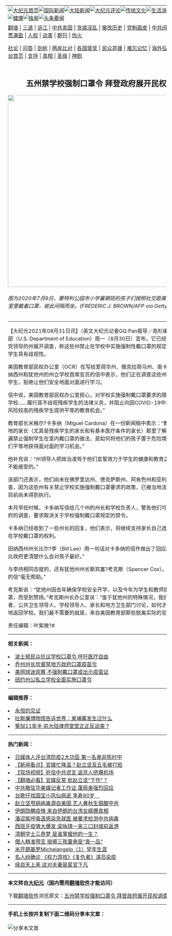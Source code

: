 <a name="1" id="1" target="_blank"></a><span id="1"></span>
<table align=center border="0"><tr><td colspan="2" VALIGN=TOP><a href="https://github.com/skwgxt3375/djy/blob/master/gb/nf1351518.md#1"><img src="https://raw.githubusercontent.com/skwgxt3375/www/master/t/djy/1.jpg" title="大纪元首页" alt="大纪元首页"></a><a href="https://github.com/skwgxt3375/djy/blob/master/gb/n24hr.md#1"><img src="https://raw.githubusercontent.com/skwgxt3375/www/master/t/djy/3.jpg" title="国际新闻" alt="国际新闻"></a><a href="https://github.com/skwgxt3375/djy/blob/master/gb/nsc413.md#1"><img src="https://raw.githubusercontent.com/skwgxt3375/www/master/t/djy/4.jpg" title="大陆新闻" alt="大陆新闻"></a><a href="https://github.com/skwgxt3375/djy/blob/master/gb/news392.md#1"><img src="https://raw.githubusercontent.com/skwgxt3375/www/master/t/djy/5.jpg" title="大纪元评论" alt="大纪元评论"></a><a href="https://github.com/skwgxt3375/djy/blob/master/gb/news2007.md#1"><img src="https://raw.githubusercontent.com/skwgxt3375/www/master/t/djy/6.jpg" title="传统文化" alt="传统文化"></a><a href="https://github.com/skwgxt3375/djy/blob/master/gb/news2008.md#1"><img src="https://raw.githubusercontent.com/skwgxt3375/www/master/t/djy/7.jpg" title="生活消费" alt="生活消费"></a><a href="https://github.com/skwgxt3375/djy/blob/master/gb/ncyule.md#1"><img src="https://raw.githubusercontent.com/skwgxt3375/www/master/t/djy/8.jpg" title="娱乐休闲" alt="娱乐休闲"></a><a href="https://github.com/skwgxt3375/djy/blob/master/gb/nsc1002.md#1"><img src="https://raw.githubusercontent.com/skwgxt3375/www/master/t/djy/9.jpg" title="健康" alt="健康"></a><a href="https://github.com/skwgxt3375/djy/blob/master/gb/nf6092.md#1"><img src="https://raw.githubusercontent.com/skwgxt3375/www/master/t/djy/10a.jpg" title="独家" alt="独家"></a><a href="https://github.com/skwgxt3375/djy/blob/master/gb/nf4514.md#1"><img src="https://raw.githubusercontent.com/skwgxt3375/www/master/t/djy/12a.jpg" title="头条要闻" alt="头条要闻"></a></td></tr>
<tr><td colspan="2" VALIGN=TOP><a target="_blank" href="https://github.com/skwgxt3375/www/blob/master/README.md?zsrh#1">翻墙</a> | <a target="_blank" href="https://github.com/skwgxt3375/djy/blob/master/gb/nf5657.md#1">三退</a> | <a target="_blank" href="https://github.com/skwgxt3375/djy/blob/master/gb/nf6124.md#1">诉江</a> | <a target="_blank" href="https://github.com/skwgxt3375/djy/blob/master/gb/nf1176117.md#1">中共卖国</a> | <a target="_blank" href="https://github.com/skwgxt3375/djy/blob/master/gb/nf5773.md#1">贪腐淫乱</a> | <a target="_blank" href="https://github.com/skwgxt3375/djy/blob/master/gb/nf1176115.md#1">窜改历史</a> | <a target="_blank" href="https://github.com/skwgxt3375/djy/blob/master/gb/nf1176107.md#1">党魁画皮</a> | <a target="_blank" href="https://github.com/skwgxt3375/djy/blob/master/gb/nf1320400.md#1">中共间谍</a> | <a target="_blank" href="https://github.com/skwgxt3375/djy/blob/master/gb/nf1176114.md#1">破坏传统</a> | <a target="_blank" href="https://github.com/skwgxt3375/ntdtv/blob/master/gb/prog447_1.md#1">恶贯满盈</a> | <a target="_blank" href="https://github.com/skwgxt3375/djy/blob/master/gb/ncid278.md#1">人权</a> | <a target="_blank" href="https://github.com/skwgxt3375/djy/blob/master/gb/nf1176111.md#1">迫害</a> | <a target="_blank" href="https://gitlab.com/szzdlab/mh-qikan/blob/master/README.md#1">期刊</a> | <a target="_blank" href="https://github.com/skwgxt3375/djy/blob/master/gb/nf5562.md#1">伪火</a></p><p><a target="_blank" href="https://github.com/skwgxt3375/djy/blob/master/gb/9p.md#1">社论</a> | <a target="_blank" href="https://github.com/skwgxt3375/djy/blob/master/gb/nf4378.md#1">问答</a> | <a target="_blank" href="https://github.com/skwgxt3375/djy/blob/master/gb/nf5792.md#1">剖析</a> | <a target="_blank" href="https://github.com/skwgxt3375/djy/blob/master/gb/nf5735.md#1">两岸比对</a> | <a target="_blank" href="https://github.com/skwgxt3375/djy/blob/master/gb/nf6119.md#1">各国褒奖</a> | <a target="_blank" href="https://github.com/skwgxt3375/djy/blob/master/gb/nf6120.md#1">民众声援</a> | <a target="_blank" href="https://github.com/skwgxt3375/djy/blob/master/gb/nf1188594.md#1">难忘记忆</a> | <a target="_blank" href="https://github.com/skwgxt3375/djy/blob/master/gb/nf3180.md#1">海外弘传</a> | <a target="_blank" href="https://github.com/skwgxt3375/djy/blob/master/gb/nf5410.md#1">万人上访</a> | <a target="_blank" href="https://github.com/skwgxt3375/www/blob/master/README.md?zsrh#1">平台首页</a> | <a target="_blank" href="https://github.com/skwgxt3375/djy/blob/master/gb/nf4386.md#1">支持</a> | <a target="_blank" href="https://github.com/skwgxt3375/djy/blob/master/gb/nf4389.md#1">真相</a> | <a target="_blank" href="https://github.com/skwgxt3375/djy/blob/master/gb/nf5790.md#1">圣缘</a> | <a target="_blank" href="https://github.com/skwgxt3375/djy/blob/master/gb/nf4786.md#1">神韵</a></td></tr>
<tr><td VALIGN=TOP width="626"><h2 align=center>五州禁学校强制口罩令 拜登政府展开民权调查</h2>
<img width="600" src="https://i.epochtimes.com/assets/uploads/2020/07/GettyImages-1226007164-600x400.jpg" />
<h6>图为2020年7月9日，蒙特利公园市小学暑期班的孩子们按照社交距离的规定，在教室里戴着口罩，彼此间隔而坐。(FREDERIC J. BROWN/AFP via Getty Images)
</h6>
<hr>
	<p>【大纪元2021年08月31日讯】（英文大纪元记者GQ Pan报导／高杉编译）美国教育部（U.S. Department of Education）周一（8月30日）宣布，它已经在五个由共和党领导的州展开调查，称这些州禁止在学校中实施强制性戴口罩的规定，可能对残疾学生具有歧视性。</p>
<p>美国教育部<ahref="https://github.com/skwgxt3375/djy/blob/master/gb/tag/%E6%B0%91%E6%9D%83.md#1">民权</a>办公室（OCR）在写给爱荷华州、俄克拉荷马州、南卡罗来纳州、田纳西州和犹他州的州立学校首席官员的信中表示，他们正在调查这些州是否歧视残疾学生，拒绝让他们安全地面对面进行学习。</p>
<p>信中说，美国教育部<ahref="https://github.com/skwgxt3375/djy/blob/master/gb/tag/%E6%B0%91%E6%9D%83.md#1">民权</a>办公室担心，对学校实施强制戴口罩要求的限制“可能会阻碍学校&#8230;&#8230;履行其不歧视残疾学生的法律义务，并阻止向因COVID-19<ahref="https://github.com/skwgxt3375/djy/blob/master/gb/tag/%E4%B8%AD%E5%85%B1%E7%97%85%E6%AF%92.md#1">中共病毒</a>）感染风险较高的残疾学生提供平等的教育机会。”</p>
<p>教育部长米格尔?卡多纳（Miguel Cardona）在一份新闻稿中表示：“教育部从全国各地的家长（尤其是残疾学生的家长和有基本医疗条件的家长）那里了解到，这些州普遍禁止强制学生在室内戴口罩的做法，是如何将他们的孩子置于危险境地，并阻止他们平等地获得面对面的学习机会。”</p>
<p>他补充说：“州领导人把政治凌驾于他们宣誓效力于学生的健康和教育之上，这是完全不能接受的。”</p>
<p>该部门还表示，他们尚未在佛罗里达州、德克萨斯州、阿肯色州和亚利桑那州展开调查，因为这些州有关禁止学校实施强制戴口罩要求的政策，已被当地法院否决，或者目前尚未得到执行。</p>
<p>本月早些时候，卡多纳写信给几个州的州长和学校负责人，警告他们可能面临联邦政府的调查，要求取消关于学校强制戴口罩规定的禁令。</p>
<p>卡多纳已经收到了一些州长的回复，他们表示，将继续支持家长自己选择是否让孩子在学校戴口罩的权利。</p>
<p>田纳西州州长比尔?李（Bill Lee）用一句话对卡多纳的信件做出了回应。他说：“家长比政府更清楚什么会对孩子最好。”</p>
<p>与李持相同态度的，还有犹他州州长斯宾塞?考克斯（Spencer Cox）。他称，卡多纳的信“毫无帮助。”</p>
<p>考克斯说：“犹他州因去年确保学校安全开学，以及今年为学生和教师提供了更好的口罩，而受到赞扬。”考克斯州长办公室说：“鉴于犹他州的特殊情况，我们将继续与立法者、公共卫生领导人、学校领导人、家长和地方卫生部门讨论，如何才能让学生安全地返回学校。我们最不需要的就是，来自美国教育部那些脱离实际的官员的威胁。”</p>
<p>责任编辑：叶紫微?#</p>
	
<hr>


<strong>相关新闻：</strong>
<li><a href="https://github.com/skwgxt3375/djy/blob/master/gb/21/8/26/n13190245.md#1">波士顿民众抗议学校口罩令 呼吁医疗自由</a></li>
<li><a href="https://github.com/skwgxt3375/djy/blob/master/gb/21/8/27/n13190740.md#1">乔州州长坎普禁地方政府口罩疫苗令</a></li>
<li><a href="https://github.com/skwgxt3375/djy/blob/master/gb/21/8/27/n13191121.md#1">美网球迷观赛  不强制戴口罩或出示疫苗证</a></li>
<li><a href="https://github.com/skwgxt3375/djy/blob/master/gb/21/8/30/n13196668.md#1">纽约州公私立学校全面实施口罩令</a></li>
<hr>


<strong>编辑推荐：</strong>
<li><a href="https://github.com/upjkzu3674/www/blob/master/README.md?dfh#9" target="_blank">永恒的见证</a></li><li><a href="https://github.com/tsiac2612/djy/blob/master/gb/17/11/6/n9809482.md#1" target="_blank">吐斯廉博物馆告诉世界：柬埔寨发生过什么</a></li><li><a href="https://github.com/tsiac2612/djy/blob/master/gb/19/7/10/n11375488.md#1" target="_blank">冤狱11年半 前大陆律师堂堂正正反迫害 ?</a></li>
<hr>

<strong>热门新闻：</strong>
<li><a href="https://github.com/pmzjhb3698/djy/blob/master/gb/20/3/16/n11943195.md#1">日媒体人评台湾防疫2大功臣 第一名竟非陈时中</a></li>
<li><a href="https://github.com/pmzjhb3698/djy/blob/master/gb/20/3/16/n11945071.md#1">【新闻看点】官媒忙降温？赵立坚及五毛被打脸</a></li>
<li><a href="https://github.com/pmzjhb3698/djy/blob/master/gb/20/3/17/n11946346.md#1">【现场视频】听信中共谎言 返京人挤爆机场</a></li>
<li><a href="https://github.com/pmzjhb3698/djy/blob/master/gb/20/3/17/n11945722.md#1">【翻墙必看】官媒反常 批赵立坚“下作”？</a></li>
<li><a href="https://github.com/pmzjhb3698/djy/blob/master/gb/20/3/17/n11948259.md#1">中共撤驻华美媒记者工作证 蓬佩奥强烈回应</a></li>
<li><a href="https://github.com/pmzjhb3698/djy/blob/master/gb/20/3/17/n11946544.md#1">台歌仔戏国宝小凤仙病逝 享寿80岁　</a></li>
<li><a href="https://github.com/pmzjhb3698/djy/blob/master/gb/20/3/15/n11942589.md#1">赵立坚甩锅病毒源自美国 艺人黄秋生狠酸中共</a></li>
<li><a href="https://github.com/pmzjhb3698/djy/blob/master/gb/20/3/17/n11947993.md#1">伊朗隐瞒疫情 来自伊朗的台湾女婿爆真相</a></li>
<li><a href="https://github.com/pmzjhb3698/djy/blob/master/gb/20/3/15/n11942781.md#1">潘迎紫呼吸道感染急就医 被要求检测中共病毒</a></li>
<li><a href="https://github.com/pmzjhb3698/djy/blob/master/gb/20/3/15/n11942415.md#1">西班牙疫情大爆发 梁咏琪一家三口封城前返港</a></li>
<li><a href="https://github.com/pmzjhb3698/djy/blob/master/gb/20/3/11/n11933369.md#1">清朝学士三奇梦 是谁掌握他的一生？</a></li>
<li><a href="https://github.com/pmzjhb3698/djy/blob/master/gb/20/3/11/n11933376.md#1">僧人精准预言 琅琊三孩童竟是“真一品”</a></li>
<li><a href="https://github.com/pmzjhb3698/djy/blob/master/gb/13/1/31/n3790016.md#1">米开朗基罗Michelangelo（1）早年生涯</a></li>
<li><a href="https://github.com/pmzjhb3698/djy/blob/master/gb/20/3/17/n11946008.md#1">名人纷确诊 《权力游戏》《复仇者》演员染疫</a></li>
<li><a href="https://github.com/pmzjhb3698/djy/blob/master/gb/20/3/12/n11936269.md#1">缘自天上来 这对夫妻是星官下凡</a></li>
<hr>

<strong>本文转自<a href="https://www.epochtimes.com">大纪元</a>（国内需用<a href="https://github.com/skwgxt3375/www/blob/master/README.md#8">翻墙软件</a>才能访问）</strong><p>下载<a href="https://github.com/skwgxt3375/www/blob/master/README.md#8">翻墙软件</a>浏览原文：<a href="https://www.epochtimes.com/gb/21/8/31/n13198800.htm">五州禁学校强制口罩令 拜登政府展开民权调查</a></p><hr>

<strong>手机上长按并复制下面二维码分享本文章：</strong><br><br><img src="https://chart.apis.google.com/chart?cht=qr&chs=240x240&choe=UTF-8&chld=M|2&chl=https://github.com/skwgxt3375/djy/blob/master/gb/21/8/31/n13198800.md%231" title="分享本文章"></td><td VALIGN=TOP><a href="https://github.com/skwgxt3375/djy/blob/master/gb/16/1/21/n4622075.md?dfh#1" target="_blank"><img src="https://raw.githubusercontent.com/skwgxt3375/djy/master/gb/300/wei-f1.jpg" title="中共的伪火骗局"  alt="中共的伪火骗局"></a><br><a href="https://github.com/skwgxt3375/www/blob/master/README.md?dfh#9" target="_blank"><img src="https://raw.githubusercontent.com/skwgxt3375/djy/master/gb/300/yong-h.jpg" title="永恒的见证"  alt="永恒的见证"></a><br><a href="https://github.com/skwgxt3375/djy/blob/master/gb/13/9/29/n3974789.md?dfh#1" target="_blank"><img src="https://raw.githubusercontent.com/skwgxt3375/djy/master/gb/300/shang-lnz.jpg" title="善良女子被中共投男牢"  alt="善良女子被中共投男牢"></a><br><a href="https://github.com/skwgxt3375/djy/blob/master/gb/16/3/16/n4663449.md?dfh#1" target="_blank"><img src="https://raw.githubusercontent.com/skwgxt3375/djy/master/gb/300/huo-z3.jpg" title="警卫目击活摘器官"  alt="警卫目击活摘器官"></a><br><a href="https://github.com/skwgxt3375/djy/blob/master/gb/16/8/7/n8177641.md?dfh#1" target="_blank"><img src="https://raw.githubusercontent.com/skwgxt3375/djy/master/gb/300/huo-z4.jpg" title="证人描述活摘恐怖"  alt="证人描述活摘恐怖"></a><br><a href="https://github.com/skwgxt3375/djy/blob/master/gb/10/4/19/n2881569.md?dfh#1" target="_blank"><img src="https://raw.githubusercontent.com/skwgxt3375/djy/master/gb/300/huo-z1.jpg" title="揭开活摘器官黑幕"  alt="揭开活摘器官黑幕"></a><br><a href="https://github.com/skwgxt3375/djy/blob/master/gb/10/11/7/n3077476.md?dfh#1" target="_blank"><img src="https://raw.githubusercontent.com/skwgxt3375/djy/master/gb/300/ma-ks.jpg" title="马克思的成魔之路"  alt="马克思的成魔之路"></a><br><a href="https://github.com/skwgxt3375/djy/blob/master/gb/14/6/9/n4173977.md?dfh#1" target="_blank"><img src="https://raw.githubusercontent.com/skwgxt3375/djy/master/gb/300/chang-zs.jpg" title="藏字石 蕴天机"  alt="藏字石 蕴天机"></a><br><a href="https://github.com/skwgxt3375/djy/blob/master/gb/18/5/10/n10381511.md?dfh#1" target="_blank"><img src="https://raw.githubusercontent.com/skwgxt3375/djy/master/gb/300/st1.jpg" title="关注三亿人三退"  alt="关注三亿人三退"></a><br><a href="https://github.com/skwgxt3375/djy/blob/master/gb/18/3/21/n10237682.md?dfh#1" target="_blank"><img src="https://raw.githubusercontent.com/skwgxt3375/djy/master/gb/300/jie-t.jpg" title="解体中共复兴中华"  alt="解体中共复兴中华"></a><br><a href="https://github.com/skwgxt3375/djy/blob/master/gb/9/2/9/n2422991.md?dfh#1" target="_blank"><img src="https://raw.githubusercontent.com/skwgxt3375/djy/master/gb/300/gao-zs.jpg" title="中共迫害良心律师"  alt="中共迫害良心律师"></a><br><a href="https://github.com/skwgxt3375/djy/blob/master/gb/18/12/9/n10900044.md?dfh#1" target="_blank"><img src="https://raw.githubusercontent.com/skwgxt3375/djy/master/gb/300/sj1.jpg" title="三百多万人举报江泽民"  alt="三百多万人举报江泽民"></a><br><a href="https://github.com/skwgxt3375/djy/blob/master/gb/18/8/28/n10672014.md?dfh#1" target="_blank"><img src="https://raw.githubusercontent.com/skwgxt3375/djy/master/gb/300/sj2.jpg" title="这些官员为何起诉江泽民"  alt="这些官员为何起诉江泽民"></a><br><a href="https://github.com/skwgxt3375/djy/blob/master/gb/8/12/18/n2367165.md?dfh#1" target="_blank"><img src="https://raw.githubusercontent.com/skwgxt3375/djy/master/gb/300/liangan.jpg" title="海峡两岸的强烈对比"  alt="海峡两岸的强烈对比"></a><br><a href="https://github.com/skwgxt3375/djy/blob/master/gb/15/12/10/n4593139.md?dfh#1" target="_blank"><img src="https://raw.githubusercontent.com/skwgxt3375/djy/master/gb/300/jia-ndzl.jpg" title="加拿大总理的贺信"  alt="加拿大总理的贺信"></a><br><a href="https://github.com/skwgxt3375/djy/blob/master/gb/11/6/17/n3289382.md?dfh#1" target="_blank"><img src="https://raw.githubusercontent.com/skwgxt3375/djy/master/gb/300/xiao-wd.jpg" title="探寻真相兼听则明"  alt="探寻真相兼听则明"></a><br><a href="https://github.com/skwgxt3375/djy/blob/master/gb/18/10/27/n10812623.md?dfh#1" target="_blank"><img src="https://raw.githubusercontent.com/skwgxt3375/djy/master/gb/300/yindu.jpg" title="印度媒体报道东方"  alt="印度媒体报道东方"></a><br><a href="https://github.com/skwgxt3375/djy/blob/master/gb/18/6/9/n10469652.md?dfh#1" target="_blank"><img src="https://raw.githubusercontent.com/skwgxt3375/djy/master/gb/300/xie-j.jpg" title="不一样的海外校园"  alt="不一样的海外校园"></a><br><a href="https://github.com/skwgxt3375/djy/blob/master/gb/7/4/5/n1669415.md?dfh#1" target="_blank"><img src="https://raw.githubusercontent.com/skwgxt3375/djy/master/gb/300/li-up.jpg" title="从大师到徒弟的传奇"  alt="从大师到徒弟的传奇"></a><br><a href="https://github.com/skwgxt3375/djy/blob/master/gb/17/5/26/n9191512.md?dfh#1" target="_blank"><img src="https://raw.githubusercontent.com/skwgxt3375/djy/master/gb/300/zfl2.jpg" title="亿万人与东方一本奇书"  alt="亿万人与东方一本奇书"></a><br><a href="https://github.com/skwgxt3375/djy/blob/master/gb/13/11/27/n4020290.md?dfh#1" target="_blank"><img src="https://raw.githubusercontent.com/skwgxt3375/djy/master/gb/300/zhen-h.jpg" title="大陆见不到的震撼场面"  alt="大陆见不到的震撼场面"></a><br><a href="https://github.com/skwgxt3375/djy/blob/master/gb/15/7/17/n4482910.md?dfh#1" target="_blank"><img src="https://raw.githubusercontent.com/skwgxt3375/djy/master/gb/300/dalu-sk.jpg" title="人心向善 大陆当初盛况"  alt="人心向善 大陆当初盛况"></a><br><a href="https://github.com/skwgxt3375/djy/blob/master/gb/19/1/5/n10955468.md?dfh#1" target="_blank"><img src="https://raw.githubusercontent.com/skwgxt3375/djy/master/gb/300/zfl1.jpg" title="追寻真理 这书讲什么"  alt="追寻真理 这书讲什么"></a><br><a href="https://github.com/skwgxt3375/www/blob/master/README.md?dfh#1" target="_blank"><img src="https://raw.githubusercontent.com/skwgxt3375/djy/master/gb/300/fq1.jpg" title="下载免费翻墙软件"  alt="下载免费翻墙软件"></a><br></td></tr></table>

